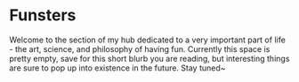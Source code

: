 # Funsters
Welcome to the section of my hub dedicated to a very important part of life - the art, science, and philosophy of having fun.
Currently this space is pretty empty, save for this short blurb you are reading, but interesting things are sure to pop up into existence in the future. Stay tuned~
